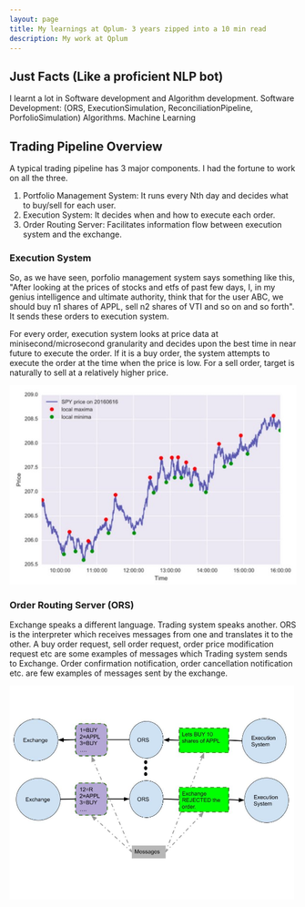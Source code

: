 ```yaml
---
layout: page
title: My learnings at Qplum- 3 years zipped into a 10 min read
description: My work at Qplum
---
```


## Just Facts (Like a proficient NLP bot)
I learnt a lot in Software development and Algorithm development.
Software Development: (ORS, ExecutionSimulation, ReconciliationPipeline, PorfolioSimulation)
Algorithms.
Machine Learning

## Trading Pipeline Overview
A typical trading pipeline has 3 major components. I had the fortune to work on all the three.
1. Portfolio Management System: It runs every Nth day and decides what to buy/sell for each user.
2. Execution System: It decides when and how to execute each order.
3. Order Routing Server: Facilitates information flow between execution system and the exchange.

### Execution System
So, as we have seen, porfolio management system says something like this, "After looking at the prices of stocks and
etfs of past few days, I, in my genius intelligence and ultimate authority, think that for the user ABC, we should buy
n1 shares of APPL, sell n2 shares of VTI and so on and so forth". It sends these orders to execution system.

For every order, execution system looks at price data at minisecond/microsecond granularity and decides upon the best
time in near future to execute the order. If it is a buy order, the system attempts to execute the order at the time
when the price is low. For a sell order, target is naturally to sell at a relatively higher price.

<img src="../assets/pics/price_minima_maxima.jpg" alt="drawing" width="550"
title="At Maxima(Minima) aim is to Sell(Buy)"/>

<!-- ![alt text](../assets/pics/price_minima_maxima.jpg "Local Maximas and Minimas: good time to trade") -->

### Order Routing Server (ORS)
Exchange speaks a different language. Trading system speaks another. ORS is the interpreter which receives messages from
one and translates it to the other. A buy order request, sell order request, order price modification request etc are
some examples of messages which Trading system sends to Exchange. Order confirmation notification, order cancellation
notification etc. are few examples of messages sent by the exchange.

<img src="../assets/pics/ORS.jpg" alt="drawing" width="500"
title="ORS acts as an interpreter between Execution system and Exchange"/>

